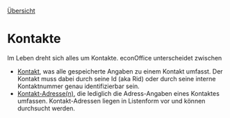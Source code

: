 [Übersicht](../)

# Kontakte

Im Leben dreht sich alles um Kontakte. econOffice unterscheidet zwischen

* [Kontakt](/contact), was alle gespeicherte Angaben zu einem Kontakt umfasst. Der Kontakt muss dabei durch seine Id (aka Rid) oder durch seine interne Kontaktnummer genau identifizierbar sein.
* [Kontakt-Adresse(n)](/contactAddress), die lediglich die Adress-Angaben eines Kontaktes umfassen. Kontakt-Adressen liegen in Listenform vor und können durchsucht werden. 
